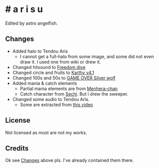 # \# a r i s u

Edited by astro angelfish.

## Changes

- Added halo to Tendou Aris
  - I cannot get a full-halo from some image, and some did not even draw it. I used one from wiki or drew it.
- Changed hitsound to [Freedom dive](https://osu.ppy.sh/community/forums/topics/1293207?n=1)
- Changed circle and fruits to [Karthy v4.1](https://osuskins.net/skin/2S6eOaG)
- Changed 100s and 50s to [GAME OVER Silver wolf](https://osu.ppy.sh/community/forums/topics/1801331?n=1)
- Added mania & catch elements
  - Partial mania elements are from [Menhera-chan](https://osu.ppy.sh/community/forums/topics/1249007?n=1)
  - Catch character from [Sechi](https://www.youtube.com/channel/UCEBN79bwwYNfRWcYYUzrkcw). But i drew the sweeper.
- Changed some audio to Tendou Aris.
  - Some are extracted from [this video](https://www.bilibili.com/video/av281255796/)

## License

Not licensed as most are not my works.

## Credits

Ok see [Changes](#changes) above pls. I've already contained them there.
